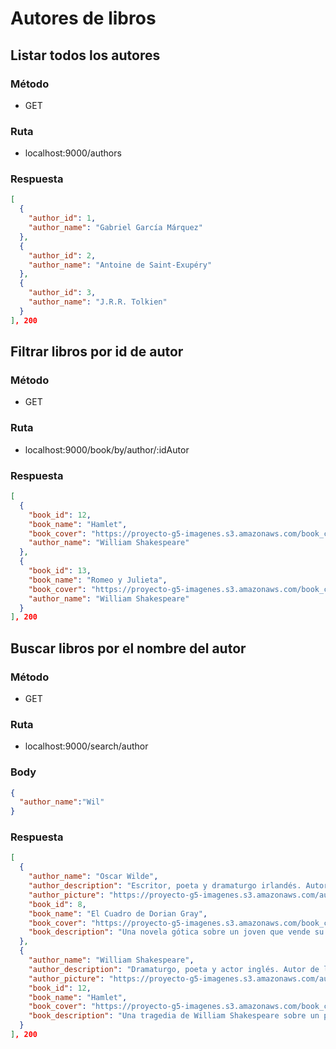 # Autores de libros

## Listar todos los autores

### Método
* GET

### Ruta
* localhost:9000/authors

### Respuesta
```json
[
  {
    "author_id": 1,
    "author_name": "Gabriel García Márquez"
  },
  {
    "author_id": 2,
    "author_name": "Antoine de Saint-Exupéry"
  },
  {
    "author_id": 3,
    "author_name": "J.R.R. Tolkien"
  }
], 200
```

## Filtrar libros por id de autor

### Método
* GET

### Ruta
* localhost:9000/book/by/author/:idAutor

### Respuesta
```json
[
  {
    "book_id": 12,
    "book_name": "Hamlet",
    "book_cover": "https://proyecto-g5-imagenes.s3.amazonaws.com/book_covers/12.jpeg",
    "author_name": "William Shakespeare"
  },
  {
    "book_id": 13,
    "book_name": "Romeo y Julieta",
    "book_cover": "https://proyecto-g5-imagenes.s3.amazonaws.com/book_covers/13.png",
    "author_name": "William Shakespeare"
  }
], 200
```

## Buscar libros por el nombre del autor

### Método
* GET

### Ruta
* localhost:9000/search/author

### Body
```json
{
  "author_name":"Wil"
}
```

### Respuesta
```json
[
  {
    "author_name": "Oscar Wilde",
    "author_description": "Escritor, poeta y dramaturgo irlandés. Autor de la novela gótica El Cuadro de Dorian Gray",
    "author_picture": "https://proyecto-g5-imagenes.s3.amazonaws.com/author_pictures/6.jpg",
    "book_id": 8,
    "book_name": "El Cuadro de Dorian Gray",
    "book_cover": "https://proyecto-g5-imagenes.s3.amazonaws.com/book_covers/8.jpg",
    "book_description": "Una novela gótica sobre un joven que vende su alma a cambio de la eterna juventud y belleza"
  },
  {
    "author_name": "William Shakespeare",
    "author_description": "Dramaturgo, poeta y actor inglés. Autor de la tragedia Hamlet",
    "author_picture": "https://proyecto-g5-imagenes.s3.amazonaws.com/author_pictures/10.jpg",
    "book_id": 12,
    "book_name": "Hamlet",
    "book_cover": "https://proyecto-g5-imagenes.s3.amazonaws.com/book_covers/12.jpeg",
    "book_description": "Una tragedia de William Shakespeare sobre un príncipe danés que busca vengar la muerte de su padre"
  }
], 200
```